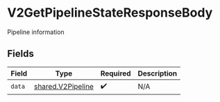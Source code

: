 # V2GetPipelineStateResponseBody

Pipeline information


## Fields

| Field                                                  | Type                                                   | Required                                               | Description                                            |
| ------------------------------------------------------ | ------------------------------------------------------ | ------------------------------------------------------ | ------------------------------------------------------ |
| `data`                                                 | [shared.V2Pipeline](../../models/shared/v2pipeline.md) | :heavy_check_mark:                                     | N/A                                                    |